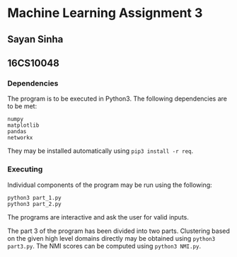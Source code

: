 # Machine Learning Assignment 3

## Sayan Sinha
## 16CS10048

### Dependencies

The program is to be executed in Python3. The following dependencies are to be met:  

```
numpy
matplotlib
pandas
networkx
```

They may be installed automatically using `pip3 install -r req`.  

### Executing

Individual components of the program may be run using the following:  

```
python3 part_1.py
python3 part_2.py
```

The programs are interactive and ask the user for valid inputs.

The part 3 of the program has been divided into two parts. Clustering based on the given high level domains directly may be obtained using `python3 part3.py`. The NMI scores can be computed using `python3 NMI.py`.

